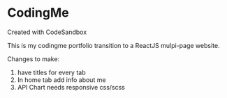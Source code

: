 # CodingMe

Created with CodeSandbox

This is my codingme portfolio transition to
a ReactJS mulpi-page website.

Changes to make:

1. have titles for every tab
2. In home tab add info about me
3. API Chart needs responsive css/scss
